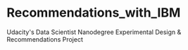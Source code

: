 # Recommendations_with_IBM
Udacity's Data Scientist Nanodegree Experimental Design &amp; Recommendations Project
